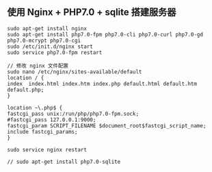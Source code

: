## 使用 Nginx + PHP7.0 + sqlite 搭建服务器

    sudo apt-get install nginx
    sudo apt-get install php7.0-fpm php7.0-cli php7.0-curl php7.0-gd php7.0-mcrypt php7.0-cgi
    sudo /etc/init.d/nginx start
    sudo service php7.0-fpm restart

    // 修改 nginx 文件配置
    sudo nano /etc/nginx/sites-available/default
    location / {
    index  index.html index.htm index.php default.html default.htm default.php;
    }

    location ~\.php$ {
    fastcgi_pass unix:/run/php/php7.0-fpm.sock;
    #fastcgi_pass 127.0.0.1:9000;
    fastcgi_param SCRIPT_FILENAME $document_root$fastcgi_script_name;
    include fastcgi_params;
    }

    sudo service nginx restart

    // sudo apt-get install php7.0-sqlite
